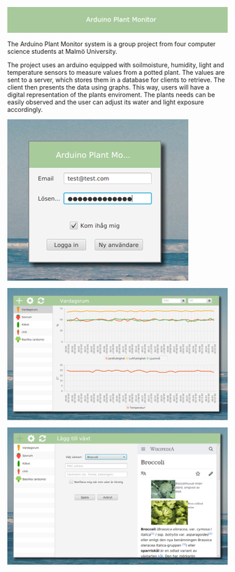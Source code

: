 ![The new plant view](screenshots/banner.png?raw=true "Banner")

The Arduino Plant Monitor system is a group project from four computer science students at Malmö University.

The project uses an arduino equipped with soilmoisture, humidity, light and temperature sensors to measure values from a potted plant. The values are sent to a server, which stores them in a database for clients to retrieve. The client then presents the data using graphs. 
This way, users will have a digital representation of the plants enviroment. The plants needs can be easily observed and the user can adjust its water and light exposure accordingly.

![The login view](screenshots/login.png?raw=true "The login view")

![The graph view](screenshots/graph.png?raw=true "The graph view")

![The new plant view](screenshots/new.png?raw=true "The new plant view")
